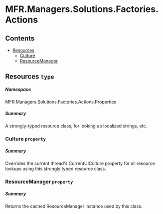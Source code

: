 <a name='assembly'></a>
# MFR.Managers.Solutions.Factories.Actions

## Contents

- [Resources](#T-MFR.Managers.Solutions.Factories.Actions-Properties-Resources 'MFR.Managers.Solutions.Factories.Actions.Properties.Resources')
  - [Culture](#P-MFR.Managers.Solutions.Factories.Actions-Properties-Resources-Culture 'MFR.Managers.Solutions.Factories.Actions.Properties.Resources.Culture')
  - [ResourceManager](#P-MFR.Managers.Solutions.Factories.Actions-Properties-Resources-ResourceManager 'MFR.Managers.Solutions.Factories.Actions.Properties.Resources.ResourceManager')

<a name='T-MFR.Managers.Solutions.Factories.Actions-Properties-Resources'></a>
## Resources `type`

##### Namespace

MFR.Managers.Solutions.Factories.Actions.Properties

##### Summary

A strongly-typed resource class, for looking up localized strings, etc.

<a name='P-MFR.Managers.Solutions.Factories.Actions-Properties-Resources-Culture'></a>
### Culture `property`

##### Summary

Overrides the current thread's CurrentUICulture property for all
  resource lookups using this strongly typed resource class.

<a name='P-MFR.Managers.Solutions.Factories.Actions-Properties-Resources-ResourceManager'></a>
### ResourceManager `property`

##### Summary

Returns the cached ResourceManager instance used by this class.
